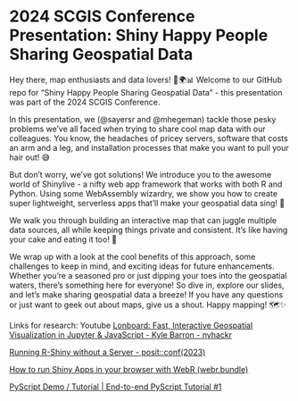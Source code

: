 
<!-- README.md is generated from README.Rmd. Please edit that file -->

# 2024 SCGIS Conference Presentation: Shiny Happy People Sharing Geospatial Data

<!-- badges: start -->
<!-- badges: end -->

Hey there, map enthusiasts and data lovers! 👋🌍📊 Welcome to our GitHub
repo for “Shiny Happy People Sharing Geospatial Data” - this
presentation was part of the 2024 SCGIS Conference.

In this presentation, we (@sayersr and @mhegeman) tackle those pesky
problems we’ve all faced when trying to share cool map data with our
colleagues. You know, the headaches of pricey servers, software that
costs an arm and a leg, and installation processes that make you want to
pull your hair out! 😅

But don’t worry, we’ve got solutions! We introduce you to the awesome
world of Shinylive - a nifty web app framework that works with both R
and Python. Using some WebAssembly wizardry, we show you how to create
super lightweight, serverless apps that’ll make your geospatial data
sing! 🎵

We walk you through building an interactive map that can juggle multiple
data sources, all while keeping things private and consistent. It’s like
having your cake and eating it too! 🍰

We wrap up with a look at the cool benefits of this approach, some
challenges to keep in mind, and exciting ideas for future enhancements.
Whether you’re a seasoned pro or just dipping your toes into the
geospatial waters, there’s something here for everyone! So dive in,
explore our slides, and let’s make sharing geospatial data a breeze! If
you have any questions or just want to geek out about maps, give us a
shout. Happy mapping! 🗺️✨

Links for research: Youtube [Lonboard: Fast, Interactive Geospatial
Visualization in Jupyter & JavaScript - Kyle Barron -
nyhackr](https://www.youtube.com/live/p3zh85rq6A8?si=dRc5u9REmXB83UYN)

[Running R-Shiny without a Server -
posit::conf(2023)](https://youtu.be/j1M6YyU2ZX8?si=3qX_sW5Kn6DStAZA)

[How to run Shiny Apps in your browser with WebR
(webr.bundle)](https://youtu.be/ZvodHcGsgrU?si=5NPiQt5jUHoUem_d)

[PyScript Demo / Tutorial \| End-to-end PyScript Tutorial
\#1](https://youtu.be/Qo8dXyKXyME?si=Vu5VZEivUKxtEPDA)
